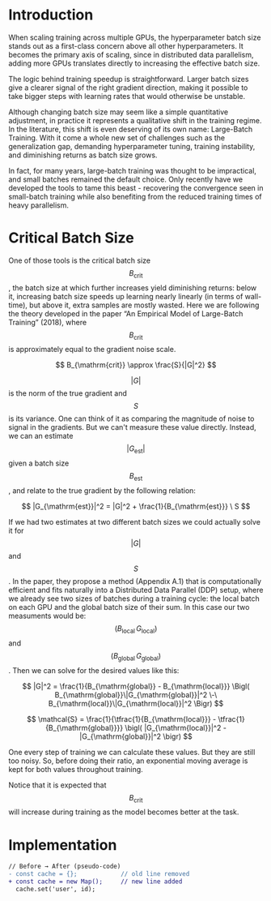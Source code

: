 # Introduction

When scaling training across multiple GPUs, the hyperparameter batch size stands out as a first-class concern above all other hyperparameters. It becomes the primary axis of scaling, since in distributed data parallelism, adding more GPUs translates directly to increasing the effective batch size.

The logic behind training speedup is straightforward. Larger batch sizes give a clearer signal of the right gradient direction, making it possible to take bigger steps with learning rates that would otherwise be unstable.

Although changing batch size may seem like a simple quantitative adjustment, in practice it represents a qualitative shift in the training regime. In the literature, this shift is even deserving of its own name: Large-Batch Training. With it come a whole new set of challenges such as the generalization gap, demanding hyperparameter tuning, training instability, and diminishing returns as batch size grows.

In fact, for many years, large-batch training was thought to be impractical, and small batches remained the default choice. Only recently have we developed the tools to tame this beast - recovering the convergence seen in small-batch training while also benefiting from the reduced training times of heavy parallelism.

# Critical Batch Size

One of those tools is the critical batch size $$B_{\mathrm{crit}}$$, the batch size at which further increases yield diminishing returns: below it, increasing batch size speeds up learning nearly linearly (in terms of wall-time), but above it, extra samples are mostly wasted. Here we are following the theory developed in the paper “An Empirical Model of Large-Batch Training” (2018), where $$B_{\mathrm{crit}}$$ is approximately equal to the gradient noise scale.

$$
B_{\mathrm{crit}} \approx \frac{S}{|G|^2}
$$

$${|G|}$$ is the norm of the true gradient and $${S}$$ is its variance. One can think of it as comparing the magnitude of noise to signal in the gradients. But we can't measure these value directly. Instead, we can an estimate $$|G_{\mathrm{est}}|$$ given a batch size $$B_{\mathrm{est}}$$, and relate to the true gradient by the following relation:

$$
|G_{\mathrm{est}}|^2 = |G|^2 + \frac{1}{B_{\mathrm{est}}} \ S
$$

If we had two estimates at two different batch sizes we could actually solve it for $${|G|}$$ and $${S}$$. In the paper, they propose a method (Appendix A.1) that is computationally efficient and fits naturally into a Distributed Data Parallel (DDP) setup, where we already see two sizes of batches during a training cycle: the local batch on each GPU and the global batch size of their sum. In this case our two measuments would be: $$(B_{\mathrm{local}} \, G_{\mathrm{local}})$$ and $$(B_{\mathrm{global}} \, G_{\mathrm{global}})$$. Then we can solve for the desired values like this:

$$
|G|^2 = \frac{1}{B_{\mathrm{global}} - B_{\mathrm{local}}}
\Bigl( B_{\mathrm{global}}\|G_{\mathrm{global}}|^2 \-\ B_{\mathrm{local}}\|G_{\mathrm{local}}|^2 \Bigr)
$$

$$
\mathcal{S} = \frac{1}{\tfrac{1}{B_{\mathrm{local}}} - \tfrac{1}{B_{\mathrm{global}}}}
\bigl( |G_{\mathrm{local}}|^2 - |G_{\mathrm{global}}|^2 \bigr)
$$

One every step of training we can calculate these values. But they are still too noisy. So, before doing their ratio, an exponential moving average is kept for both values throughout training. 

Notice that it is expected that $$B_{\mathrm{crit}}$$ will increase during training as the model becomes better at the task.

# Implementation



```diff
// Before → After (pseudo-code)
- const cache = {};            // old line removed
+ const cache = new Map();     // new line added
  cache.set('user', id);
```
